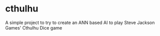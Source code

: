 # cthulhu
A simple project to try to create an ANN based AI to play Steve Jackson Games' Cthulhu Dice game
